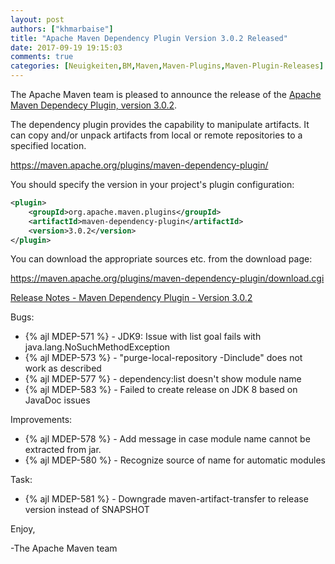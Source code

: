 ```yaml
---
layout: post
authors: ["khmarbaise"]
title: "Apache Maven Dependency Plugin Version 3.0.2 Released"
date: 2017-09-19 19:15:03
comments: true
categories: [Neuigkeiten,BM,Maven,Maven-Plugins,Maven-Plugin-Releases]
---
```

The Apache Maven team is pleased to announce the release of the 
[Apache Maven Dependecy Plugin, version 3.0.2](https://maven.apache.org/plugins/maven-dependency-plugin/).

The dependency plugin provides the capability to manipulate artifacts. It
can copy and/or unpack artifacts from local or remote repositories to a
specified location.

https://maven.apache.org/plugins/maven-dependency-plugin/

You should specify the version in your project's plugin configuration:

``` xml
<plugin>
    <groupId>org.apache.maven.plugins</groupId>
    <artifactId>maven-dependency-plugin</artifactId>
    <version>3.0.2</version>
</plugin>
``` 

You can download the appropriate sources etc. from the download page:

https://maven.apache.org/plugins/maven-dependency-plugin/download.cgi


<!-- more -->

[Release Notes - Maven Dependency Plugin - Version 3.0.2](https://issues.apache.org/jira/secure/ReleaseNote.jspa?projectId=12317227&version=12338874)


Bugs:

 * {% ajl MDEP-571 %} - JDK9: Issue with list goal fails with java.lang.NoSuchMethodException
 * {% ajl MDEP-573 %} - "purge-local-repository -Dinclude" does not work as described
 * {% ajl MDEP-577 %} - dependency:list doesn't show module name
 * {% ajl MDEP-583 %} - Failed to create release on JDK 8 based on JavaDoc issues

Improvements:

 * {% ajl MDEP-578 %} - Add message in case module name cannot be extracted from jar.
 * {% ajl MDEP-580 %} - Recognize source of name for automatic modules

Task:

 * {% ajl MDEP-581 %} - Downgrade maven-artifact-transfer to release version instead of SNAPSHOT

Enjoy,

-The Apache Maven team
